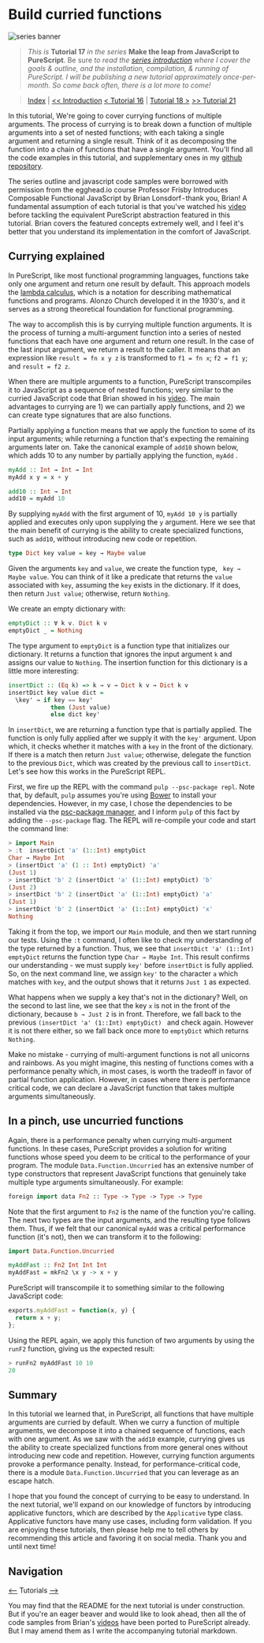 # Build curried functions

![series banner](../resources/glitched-abstract.jpg)

> *This is* **Tutorial 17** *in the series* **Make the leap from JavaScript to PureScript**. Be sure
> *to read the [series introduction](https://github.com/adkelley/javascript-to-purescript) where I cover the goals & outline, and the installation,*
> *compilation, & running of PureScript. I will be publishing a new tutorial approximately*
> *once-per-month. So come back often, there is a lot more to come!*

> [Index](https://github.com/adkelley/javascript-to-purescript/tree/master/index.md) | [<< Introduction](https://github.com/adkelley/javascript-to-purescript/blob/master/README.md) [< Tutorial 16](https://github.com/adkelley/javascript-to-purescript/tree/master/tut16) | [Tutorial 18 >](https://github.com/adkelley/javascript-to-purescript/tree/master/tut18) [>> Tutorial 21](https://github.com/adkelley/javascript-to-purescript/tree/master/tut21)

In this tutorial, We're going to cover currying functions of multiple arguments.  The process of currying is to break down a function of multiple arguments into a set of nested functions; with each taking a single argument and returning a single result.  Think of it as decomposing the function into a chain of functions that have a single argument.  You'll find all the code examples in this tutorial, and supplementary ones in my [github repository](https://github.com/adkelley/javascript-to-purescript/tree/master/tut17).

The series outline and javascript code samples were borrowed with permission from the egghead.io course Professor Frisby Introduces Composable Functional JavaScript by Brian Lonsdorf - thank you, Brian! A fundamental assumption of each tutorial is that you've watched his [video](https://egghead.io/lessons/javascript-currying-with-examples) before tackling the equivalent PureScript abstraction featured in this tutorial. Brian covers the featured concepts extremely well, and I feel it's better that you understand its implementation in the comfort of JavaScript.

## Currying explained
In PureScript, like most functional programming languages, functions take only one argument and return one result by default. This approach models the [lambda calculus](https://en.wikipedia.org/wiki/Lambda_calculus), which is a notation for describing mathematical functions and programs.  Alonzo Church developed it in the 1930's, and it serves as a strong theoretical foundation for functional programming.

The way to accomplish this is by currying multiple function arguments. It is the process of turning a multi-argument function into a series of nested functions that each have one argument and return one result.  In the case of the last input argument, we return a result to the caller.  It means that an expression like `result = fn x y z` is transformed to `f1 = fn x`; `f2 = f1 y`; and `result = f2 z`.

When there are multiple arguments to a function, PureScript transcompiles it to JavaScript as a sequence of nested functions; very similar to the curried JavaScript code that Brian showed in his [video](https://egghead.io/lessons/javascript-currying-with-examples).  The main advantages to currying are 1) we can partially apply functions, and 2) we can create type signatures that are also functions.  

Partially applying a function means that we apply the function to some of its input arguments; while returning a function that's expecting the remaining arguments later on. Take the canonical example of `add10` shown below, which adds 10 to any number by partially applying the function, `myAdd` .  
```haskell
myAdd :: Int → Int → Int
myAdd x y = x + y

add10 :: Int → Int
add10 = myAdd 10
```
By supplying `myAdd` with the first argument of 10, `myAdd 10 y` is partially applied and executes only upon supplying the `y` argument.  Here we see that the main benefit of currying is the ability to create specialized functions, such as `add10`, without introducing new code or repetition.

```haskell
type Dict key value = key → Maybe value
```
Given the arguments `key` and `value`, we create the function type, ` key → Maybe value`.  You can think of it like a predicate that returns the `value` associated with `key`, assuming the `key` exists in the dictionary.  If it does, then return `Just value`; otherwise, return `Nothing`.

We create an empty dictionary with:
```haskell
emptyDict :: ∀ k v. Dict k v
emptyDict _ = Nothing
```
The type argument to `emptyDict` is a function type that initializes our dictionary.  It returns a function that ignores the input argument `k` and assigns our value to `Nothing`.  The insertion function for this dictionary is a little more interesting:
```haskell
insertDict :: (Eq k) => k → v → Dict k v → Dict k v
insertDict key value dict =
  \key' → if key == key'
            then (Just value)
            else dict key'
```
In `insertDict`, we are returning a function type that is partially applied.  The function is only fully applied after we supply it with the `key'` argument.  Upon which, it checks whether it matches with a `key` in the front of the dictionary.  If there is a match then return `Just value`; otherwise, delegate the function to the previous `Dict`, which was created by the previous call to `insertDict`.  Let's see how this works in the PureScript REPL.  

First, we fire up the REPL with the command `pulp --psc-package repl`.  Note that, by default, `pulp` assumes you're using [Bower](https://bower.io/)  to install your dependencies.  However, in my case, I chose the dependencies to be installed via the [psc-package manager](https://github.com/purescript/psc-package), and I inform `pulp` of this fact by adding the `--psc-package` flag. The REPL will re-compile your code and start the command line:

```haskell
> import Main
> :t  insertDict 'a' (1::Int) emptyDict
Char → Maybe Int
> (insertDict 'a' (1 :: Int) emptyDict) 'a'
(Just 1)
> insertDict 'b' 2 (insertDict 'a' (1::Int) emptyDict) 'b'
(Just 2)
> insertDict 'b' 2 (insertDict 'a' (1::Int) emptyDict) 'a'
(Just 1)
> insertDict 'b' 2 (insertDict 'a' (1::Int) emptyDict) 'x'
Nothing
```
Taking it from the top, we import our `Main`  module, and then we start running our tests.  Using the `:t` command, I often like to check my understanding of the type returned by a function. Thus, we see that `insertDict 'a' (1::Int) emptyDict` returns the function type `Char → Maybe Int`.  This result confirms our understanding - we must supply `key'` before `insertDict` is fully applied.  So, on the next command line, we assign `key'` to the character `a` which matches with `key`, and the output shows that it returns `Just 1` as expected.  

What happens when we supply a key that's not in the dictionary?  Well, on the second to last line, we see that the key `x` is not in the front of the dictionary, because `b → Just 2` is in front.  Therefore, we fall back to the previous `(insertDict 'a' (1::Int) emptyDict) ` and check again.  However it is not there either, so we fall back once more to `emptyDict` which returns `Nothing`.

Make no mistake - currying of multi-argument functions is not all unicorns and rainbows.  As you might imagine, this nesting of functions comes with a performance penalty which, in most cases, is worth the tradeoff in favor of partial function application.  However, in cases where there is performance critical code, we can declare a JavaScript function that takes multiple arguments simultaneously.

## In a pinch, use uncurried functions
Again, there is a performance penalty when currying multi-argument functions.  In these cases, PureScript provides a solution for writing functions whose speed you deem to be critical to the performance of your program.  The module `Data.Function.Uncurried` has an extensive number of type constructors that represent JavaScript functions that genuinely take multiple type arguments simultaneously.  For example:

```haskell
foreign import data Fn2 :: Type -> Type -> Type -> Type
```
Note that the first argument to `Fn2` is the name of the function you're calling.  The next two types are the input arguments, and the resulting type follows them.  Thus, if we felt that our canonical `myAdd` was a critical performance function (it's not), then we can transform it to the following:
```haskell
import Data.Function.Uncurried

myAddFast :: Fn2 Int Int Int
myAddFast = mkFn2 \x y -> x + y
```
PureScript will transcompile it to something similar to the following JavaScript code:
```javascript
exports.myAddFast = function(x, y) {
  return x + y;
};
```
Using the REPL again, we apply this function of two arguments by using the `runF2` function, giving us the expected result:

```haskell
> runFn2 myAddFast 10 10
20
```

## Summary
In this tutorial we learned that, in PureScript, all functions that have multiple arguments are curried by default.  When we curry a function of multiple arguments, we decompose it into a chained sequence of functions, each with one argument.  As we saw with the `add10` example, currying gives us the ability to create specialized functions from more general ones without introducing new code and repetition.  However, currying function arguments provoke a performance penalty.  Instead, for performance-critical code, there is a module `Data.Function.Uncurried` that you can leverage as an escape hatch.

I hope that you found the concept of currying to be easy to understand. In the next tutorial, we'll expand on our knowledge of functors by introducing applicative functors, which are described by the `Applicative` type class.  Applicative functors have many use cases, including form validation.   If you are enjoying these tutorials, then please help me to tell others by recommending this article and favoring it on social media. Thank you and until next time!

## Navigation
[<--](https://github.com/adkelley/javascript-to-purescript/tree/master/tut16) Tutorials [-->](https://github.com/adkelley/javascript-to-purescript/tree/master/tut18)

You may find that the README for the next tutorial is under construction. But if you're an eager beaver and would like to look ahead, then all the of code samples from Brian's [videos](https://egghead.io/courses/professor-frisby-introduces-composable-functional-javascript) have been ported to PureScript already. But I may amend them as I write the accompanying tutorial markdown.  
